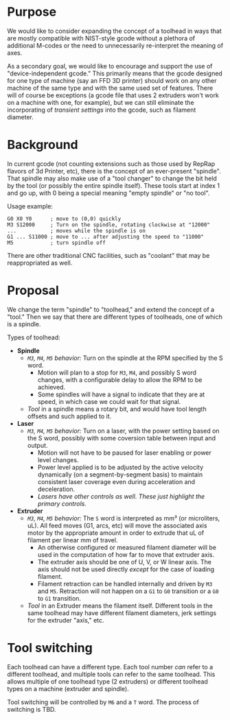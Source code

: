 # Purpose

We would like to consider expanding the concept of a toolhead in ways that are mostly compatible with NIST-style gcode without a plethora of additional M-codes or the need to unnecessarily re-interpret the meaning of axes.

As a secondary goal, we would like to encourage and support the use of "device-independent gcode." This primarily means that the gcode designed for one type of machine (say an FFD 3D printer) should work on any other machine of the same type and with the same used set of features. There will of course be exceptions (a gcode file that uses 2 extruders won't work on a machine with one, for example), but we can still eliminate the incorporating of _transient settings_ into the gcode, such as filament diameter.

# Background

In current gcode (not counting extensions such as those used by RepRap flavors of 3d Printer, etc), there is the concept of an ever-present "spindle". That spindle may also make use of a "tool changer" to change the bit held by the tool (or possibly the entire spindle itself). These tools start at index 1 and go up, with 0 being a special meaning "empty spindle" or "no tool".

Usage example:

```gcode
G0 X0 Y0      ; move to (0,0) quickly
M3 S12000     ; Turn on the spindle, rotating clockwise at "12000"
...           ; moves while the spindle is on
G1 ... S11000 ; move to ... after adjusting the speed to "11000"
M5            ; turn spindle off
```

There are other traditional CNC facilities, such as "coolant" that may be reappropriated as well.

# Proposal

We change the term "spindle" to "toolhead," and extend the concept of a "tool." Then we say that there are different types of toolheads, one of which is a spindle.

Types of toolhead:
- **Spindle**
  - *`M3`, `M4`, `M5` behavior:* Turn on the spindle at the RPM specified by the S word.
    - Motion will plan to a stop for `M3`, `M4`, and possibly S word changes, with a configurable delay to allow the RPM to be achieved.
    - Some spindles will have a signal to indicate that they are at speed, in which case we could wait for that signal.
  - *Tool* in a spindle means a rotary bit, and would have tool length offsets and such applied to it.
- **Laser**
  - *`M3`, `M4`, `M5` behavior:* Turn on a laser, with the power setting based on the S word, possibly with some coversion table between input and output.
    - Motion will not have to be paused for laser enabling or power level changes.
    - Power level applied is to be adjusted by the active velocity dynamically (on a segment-by-segment basis) to maintain consistent laser coverage even during acceleration and deceleration.
    - *Lasers have other controls as well. These just highlight the primary controls.*
- **Extruder**
  - *`M3`, `M4`, `M5` behavior:* The `S` word is interpreted as mm³ (or microliters, uL). All feed moves (G1, arcs, etc) will move the associated axis motor by the appropriate amount in order to extrude that uL of filament per linear mm of travel.
    - An otherwise configured or measured filament diameter will be used in the computation of how far to move that extruder axis.
    - The extruder axis should be one of U, V, or W linear axis. The axis should not be used directly *except* for the case of loading filament.
    - Filament retraction can be handled internally and driven by `M3` and `M5`. Retraction will not happen on a `G1` to `G0` transition or a `G0` to `G1` transition.
  - *Tool* in an Extruder means the filament itself. Different tools in the same toolhead may have different filament diameters, jerk settings for the extruder "axis," etc.


# Tool switching

Each toolhead can have a different type. Each tool number *can* refer to a different toolhead, and multiple tools can refer to the same toolhead. This allows multiple of one toolhead type (2 extruders) or different toolhead types on a machine (extruder and spindle).

Tool switching will be controlled by `M6` and a `T` word. The process of switching is TBD.